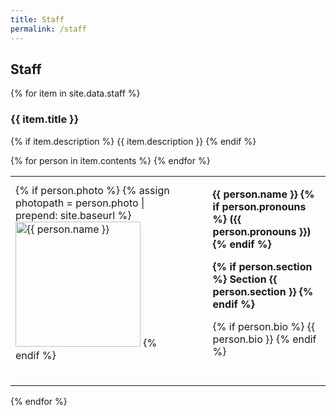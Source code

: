 ```yaml
---
title: Staff
permalink: /staff
---
```

    
## Staff

{% for item in site.data.staff %}

<h3>{{ item.title }}</h3>

{% if item.description %}
{{ item.description }}
{% endif %}

<table>
  {% for person in item.contents %}
  <tr>
    <td>
      {% if person.photo %}
        {% assign photopath = person.photo | prepend: site.baseurl %}
        <img src="{{ photopath }}"
             alt="{{ person.name }}" width="200"/>
      {% endif %}
    </td>
    <td width="25"></td>
    <td>
      <p><b>
          {{ person.name }}
          {% if person.pronouns %}
              ({{ person.pronouns }})
          {% endif %}
      </b></p>
      <p><b>
          {% if person.section %}
              Section {{ person.section }}
          {% endif %}
      </b></p>
      <p>
        {% if person.bio %}
        {{ person.bio }}
        {% endif %}
      </p>
    </td>
  </tr>
  <tr height="25"></tr>
  {% endfor %}
</table>

{% endfor %}
